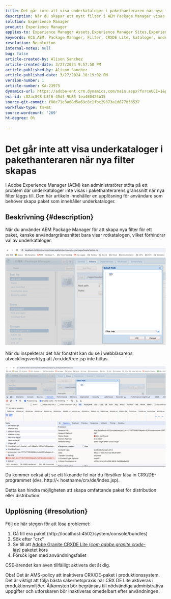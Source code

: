 ```yaml
---
title: Det går inte att visa underkataloger i pakethanteraren när nya filter skapas
description: När du skapar ett nytt filter i AEM Package Manager visas bara rotkatalogen och underkataloger visas inte.
solution: Experience Manager
product: Experience Manager
applies-to: Experience Manager Assets,Experience Manager Sites,Experience Manager 6.5,Experience Manager
keywords: KCS,AEM, Package Manager, Filter, CRXDE Lite, kataloger, underkataloger, användargränssnitt, Package Builder
resolution: Resolution
internal-notes: null
bug: false
article-created-by: Alison Sanchez
article-created-date: 3/27/2024 9:57:50 PM
article-published-by: Alison Sanchez
article-published-date: 3/27/2024 10:19:02 PM
version-number: 1
article-number: KA-23975
dynamics-url: https://adobe-ent.crm.dynamics.com/main.aspx?forceUCI=1&pagetype=entityrecord&etn=knowledgearticle&id=3b47fa08-85ec-ee11-a203-6045bd03c412
exl-id: c82ac898-b3f6-45d3-9b85-1ea460426b35
source-git-commit: f80c71e3a68d5a69c8c1fbc29373a1d677d36537
workflow-type: tm+mt
source-wordcount: '269'
ht-degree: 0%

---
```


# Det går inte att visa underkataloger i pakethanteraren när nya filter skapas


I Adobe Experience Manager (AEM) kan administratörer stöta på ett problem där underkataloger inte visas i pakethanterarens gränssnitt när nya filter läggs till. Den här artikeln innehåller en upplösning för användare som behöver skapa paket som innehåller underkataloger.

## Beskrivning {#description}


När du använder AEM Package Manager för att skapa nya filter för ett paket, kanske användargränssnittet bara visar rotkatalogen, vilket förhindrar val av underkataloger.

![](assets/___bce0bedb-87ec-ee11-a203-6045bd03c412___.png)

När du inspekterar det här fönstret kan du se i webbläsarens utvecklingsverktyg att /crx/de/tree.jsp inte hittas.

![](assets/___e0e0bedb-87ec-ee11-a203-6045bd03c412___.png)

Du kommer också att se ett liknande fel när du försöker läsa in CRX/DE-programmet (dvs. http://`<` hostname/crx/de/index.jsp).

Detta kan hindra möjligheten att skapa omfattande paket för distribution eller distribution.


## Upplösning {#resolution}


Följ de här stegen för att lösa problemet:

1. Gå till era paket (http://localhost:4502/system/console/bundles)
2. Sök efter &quot;crx&quot;
3. Se till att [Adobe Granite CRXDE Lite (*com.adobe.granite.crxde-lite)*](http://localhost:4502/system/console/bundles/241) paketet körs
4. Försök igen med användningsfallet


CSE-ärendet kan även tillfälligt aktivera det åt dig.

Obs! Det är AMS-policy att inaktivera CRX/DE-paket i produktionssystem. Det är viktigt att följa bästa säkerhetspraxis när CRX DE Lite aktiveras i produktionsmiljöer. Åtkomsten bör begränsas till nödvändiga administrativa uppgifter och utforskaren bör inaktiveras omedelbart efter användningen.
